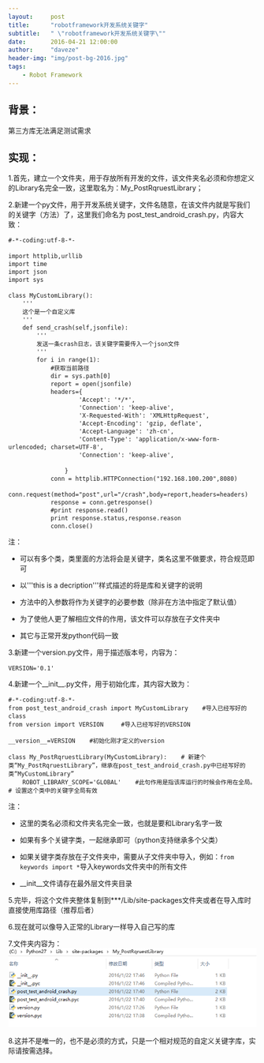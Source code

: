 ```yaml
---
layout:     post
title:      "robotframework开发系统关键字"
subtitle:   " \"robotframework开发系统关键字\""
date:       2016-04-21 12:00:00
author:     "daveze"
header-img: "img/post-bg-2016.jpg"
tags:
    - Robot Framework
---
```


## 背景：
第三方库无法满足测试需求

## 实现：

1.首先，建立一个文件夹，用于存放所有开发的文件，该文件夹名必须和你想定义的Library名完全一致，这里取名为：My_PostRqruestLibrary；

2.新建一个py文件，用于开发系统关键字，文件名随意，在该文件内就是写我们的关键字（方法）了，这里我们命名为 post_test_android_crash.py，内容大致：

```
#-*-coding:utf-8-*-

import httplib,urllib
import time
import json
import sys

class MyCustomLibrary():
    '''
    这个是一个自定义库
    '''    
    def send_crash(self,jsonfile):
        '''
        发送一条crash日志，该关键字需要传入一个json文件
        '''
        for i in range(1):
            #获取当前路径
            dir = sys.path[0]            
            report = open(jsonfile)
            headers={
                    'Accept': '*/*',
                    'Connection': 'keep-alive',
                    'X-Requested-With': 'XMLHttpRequest',
                    'Accept-Encoding': 'gzip, deflate',
                    'Accept-Language': 'zh-cn',
                    'Content-Type': 'application/x-www-form-urlencoded; charset=UTF-8',
                    'Connection': 'keep-alive',
                    
                }
            conn = httplib.HTTPConnection("192.168.100.200",8080)
            conn.request(method="post",url="/crash",body=report,headers=headers)
            response = conn.getresponse()
            #print response.read()
            print response.status,response.reason
            conn.close()

```

注：

- 可以有多个类，类里面的方法将会是关键字，类名这里不做要求，符合规范即可

- 以'''this is a decription'''样式描述的将是库和关键字的说明

- 方法中的入参数将作为关键字的必要参数（除非在方法中指定了默认值）

- 为了使他人更了解相应文件的作用，该文件可以存放在子文件夹中

- 其它与正常开发python代码一致


3.新建一个version.py文件，用于描述版本号，内容为：
```
VERSION='0.1'
```

4.新建一个__init__.py文件，用于初始化库，其内容大致为：

```
#-*-coding:utf-8-*-
from post_test_android_crash import MyCustomLibrary    #导入已经写好的class
from version import VERSION     #导入已经写好的VERSION

__version__=VERSION    #初始化刚才定义的version

class My_PostRqruestLibrary(MyCustomLibrary):    # 新建个类“My_PostRqruestLibrary”，继承在post_test_android_crash.py中已经写好的类“MyCustomLibrary”
    ROBOT_LIBRARY_SCOPE='GLOBAL'    #此句作用是指该库运行的时候会作用在全局。    # 设置这个类中的关键字全局有效
```

注：

- 这里的类名必须和文件夹名完全一致，也就是要和Library名字一致

- 如果有多个关键字类，一起继承即可（python支持继承多个父类）

- 如果关键字类存放在子文件夹中，需要从子文件夹中导入，例如：`from keywords import *`导入keywords文件夹中的所有文件

- __init__文件请存在最外层文件夹目录


5.完毕，将这个文件夹整体复制到***/Lib/site-packages文件夹或者在导入库时直接使用库路径（推荐后者）


6.现在就可以像导入正常的Library一样导入自己写的库


7.文件夹内容为：
<img class="shadow" src="/img/in-post/RF/rf开发系统关键字-目录内容.png" />

8.这并不是唯一的，也不是必须的方式，只是一个相对规范的自定义关键字库，实际请按需选择。

    
